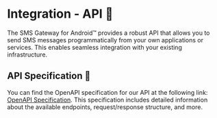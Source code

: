 # Integration - API 📱

The SMS Gateway for Android™ provides a robust API that allows you to send SMS messages programmatically from your own applications or services. This enables seamless integration with your existing infrastructure.

## API Specification 📄

You can find the OpenAPI specification for our API at the following link: [OpenAPI Specification](https://capcom6.github.io/android-sms-gateway/). This specification includes detailed information about the available endpoints, request/response structure, and more.
